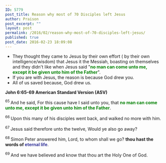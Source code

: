 ```yaml
---
ID: 5779
post_title: Reason why most of 70 Disciples left Jesus
author: Praison
post_excerpt: ""
layout: post
permalink: /2016/02/reason-why-most-of-70-disciples-left-jesus/
published: true
post_date: 2016-02-23 18:09:08
---
```

<ul>
	<li>They thought they came to Jesus by their own effort ( by their own intelligence/wisdom) that Jesus it the Messiah, boasting on themselves and they didn't like when Jesus said "<span style="color: #008000;"><strong>no man can come unto me, except it be given unto him of the Father</strong></span>".</li>
	<li>If you are with Jesus, the reason is because God drew you.</li>
	<li>All of us saved because, God drew us.</li>
</ul>
<strong><span class="passage-display-bcv">John 6:65-69
</span><span class="passage-display-version">American Standard Version (ASV)</span></strong>

<span id="en-ASV-26323" class="text John-6-65"><sup class="versenum">65 </sup>And he said, For this cause have I said unto you, that <span style="color: #008000;"><strong>no man can come unto me, except it be given unto him of the Father</strong></span>.</span>

<span id="en-ASV-26324" class="text John-6-66"><sup class="versenum">66 </sup>Upon this many of his disciples went back, and walked no more with him.</span>

<span id="en-ASV-26325" class="text John-6-67"><sup class="versenum">67 </sup>Jesus said therefore unto the twelve, Would ye also go away?</span>

<span id="en-ASV-26326" class="text John-6-68"><sup class="versenum">68 </sup>Simon Peter answered him, Lord, to whom shall we go? <strong>thou hast the words of <span style="color: #333399;">eternal life</span></strong>.</span>

<span id="en-ASV-26327" class="text John-6-69"><sup class="versenum">69 </sup>And we have believed and know that thou art the Holy One of God.</span>